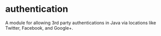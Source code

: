 authentication
==============

A module for allowing 3rd party authentications in Java via locations like Twitter, Facebook, and Google+.